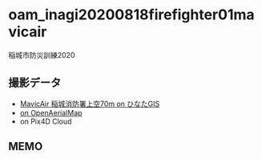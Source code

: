 # oam_inagi20200818firefighter01mavicair
稲城市防災訓練2020

## 撮影データ
* [MavicAir 稲城消防署上空70m on ひなたGIS](https://hgis.pref.miyazaki.lg.jp/hinata/hinata.html#Sj0M8LP9T0kk)
* [on OpenAerialMap](https://map.openaerialmap.org/#/139.50525283813477,35.637906453313605,18?_k=zlpios)
* on Pix4D Cloud

## MEMO
